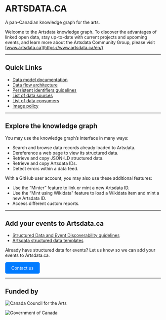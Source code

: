 

# ARTSDATA.CA

A pan-Canadian knowledge graph for the arts.

Welcome to the Artsdata knowledge graph. To discover the advantages of linked open data, stay up-to-date with current projects and upcoming events, and learn more about the Artsdata Community Group, please visit [www.artsdata.ca](https://www.artsdata.ca/en/)

---

## Quick Links

- [Data model documentation](https://culturecreates.github.io/artsdata-data-model/)
- [Data flow architecture](https://culturecreates.github.io/artsdata-data-model/architecture/overview.html)
- [Persistent identifiers guidelines](https://culturecreates.github.io/artsdata-data-model/identifier-recommendations.html)
- [List of data sources](https://kg.artsdata.ca/query/show?sparql=feeds_all&title=Data+Feeds)
- [List of data consumers](/en/doc/data-consumers)
- [Image policy](/en/doc/image-policy)

---

## Explore the knowledge graph

You may use the knowledge graph’s interface in many ways:

- Search and browse data records already loaded to Artsdata.
- Dereference a web page to view its structured data.
- Retrieve and copy JSON-LD structured data.
- Retrieve and copy Artsdata IDs.
- Detect errors within a data feed.

With a GitHub user account, you may also use these additional features:

- Use the “Minter” feature to link or mint a new Artsdata ID.
- Use the “Mint using Wikidata” feature to load a Wikidata item and mint a new Artsdata ID.
- Access different custom reports.

---

## Add your events to Artsdata.ca

- [Structured Data and Event Discoverability guidelines](https://www.artsdata.ca/en/resources/structured-data)
- [Artsdata structured data templates](https://culturecreates.github.io/artsdata-data-model/gabarits-jsonld/README.html)

Already have structured data for events? Let us know so we can add your events to Artsdata.ca.

<a href="mailto:artsdata-support@capacoa.ca?subject=Artsdata.ca%20participation&body=My%20website%20has%20structured%20data.%20Please%20add%20it%20to%20artsdata.ca." style="display: inline-block; padding: 10px 20px; color: white; background-color: #007BFF; text-decoration: none; border-radius: 5px;">Contact us</a></br>

---

## Funded by

![Canada Council for the Arts](https://canadacouncil.ca/-/media/Images/CCA/Design_Elements/Logos/CCFA-logo-full-en.svg?la=en&hash=F297C9D9740B613B144255DF6A5FDE48869615EC)

![Government of Canada](/images/Canada_Wordmark_small.png)
